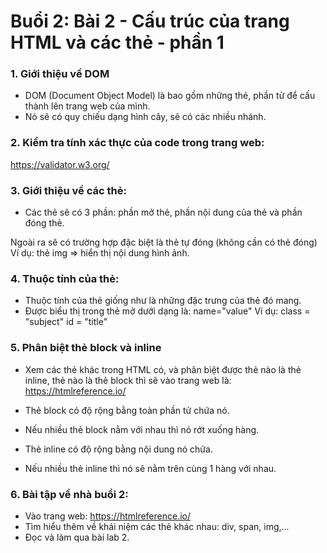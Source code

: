 # Buổi 2: Bài 2 - Cấu trúc của trang HTML và các thẻ - phần 1

### 1. Giới thiệu về DOM
- DOM (Document Object Model) là bao gồm những thẻ, phần tử để cấu thành lên trang web của mình.
- Nó sẽ có quy chiếu dạng hình cây, sẽ có các nhiều nhánh.

### 2. Kiểm tra tính xác thực của code trong trang web:
https://validator.w3.org/

### 3. Giới thiệu về các thẻ:
- Các thẻ sẽ có 3 phần: phần mở thẻ, phần nội dung của thẻ và phần đóng thẻ.

Ngoài ra sẽ có trường hợp đặc biệt là thẻ tự đóng (không cần có thẻ đóng)
Ví dụ: thẻ img => hiển thị nội dung hình ảnh.

### 4. Thuộc tính của thẻ:
- Thuộc tính của thẻ giống như là những đặc trưng của thẻ đó mang.
- Được biểu thị trong thẻ mở dưới dạng là: name="value"
Ví dụ: class = "subject"
       id = "title"

### 5. Phân biệt thẻ block và inline
- Xem các thẻ khác trong HTML có, và phân biệt được thẻ nào là thẻ inline, thẻ nào là thẻ block thì sẽ vào trang web là:
https://htmlreference.io/

- Thẻ block có độ rộng bằng toàn phần tử chứa nó.
- Nếu nhiều thẻ block nằm với nhau thì nó rớt xuống hàng.

- Thẻ inline có độ rộng bằng nội dung nó chứa.
- Nếu nhiều thẻ inline thì nó sẽ nằm trên cùng 1 hàng với nhau.

### 6. Bài tập về nhà buổi 2:
- Vào trang web: https://htmlreference.io/
- Tìm hiểu thêm về khái niệm các thẻ khác nhau: div, span, img,...
- Đọc và làm qua bài lab 2.